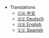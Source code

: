 - Translations
  - [:cn: 中文](https://docsify.js.org/#/zh-cn/)
  - [:de: Deutsch](https://docsify.js.org/#/de-de/)
  - [:uk: English](https://docsify.js.org/#/)
  - [:es: Spanish](/)
